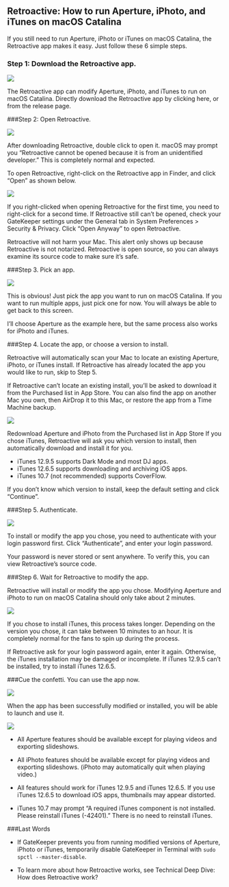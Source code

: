 ## Retroactive: How to run Aperture, iPhoto, and iTunes on macOS Catalina

If you still need to run Aperture, iPhoto or iTunes on macOS Catalina, the Retroactive app makes it easy. Just follow these 6 simple steps.

### Step 1: Download the Retroactive app.

![](screenshots/1.jpg)

The Retroactive app can modify Aperture, iPhoto, and iTunes to run on macOS Catalina. Directly download the Retroactive app by clicking here, or from the release page.

###Step 2: Open Retroactive.

![](screenshots/2.jpg)

After downloading Retroactive, double click to open it. macOS may prompt you “Retroactive cannot be opened because it is from an unidentified developer.” This is completely normal and expected.

To open Retroactive, right-click on the Retroactive app in Finder, and click “Open” as shown below.

![](screenshots/3.jpg)

If you right-clicked when opening Retroactive for the first time, you need to right-click for a second time. If Retroactive still can’t be opened, check your GateKeeper settings under the General tab in System Preferences > Security & Privacy. Click “Open Anyway” to open Retroactive.

Retroactive will not harm your Mac. This alert only shows up because Retroactive is not notarized. Retroactive is open source, so you can always examine its source code to make sure it’s safe.

###Step 3. Pick an app.

![](screenshots/4.jpg)

This is obvious! Just pick the app you want to run on macOS Catalina. If you want to run multiple apps, just pick one for now. You will always be able to get back to this screen.

I’ll choose Aperture as the example here, but the same process also works for iPhoto and iTunes.

###Step 4. Locate the app, or choose a version to install.

Retroactive will automatically scan your Mac to locate an existing Aperture, iPhoto, or iTunes install. If Retroactive has already located the app you would like to run, skip to Step 5.

If Retroactive can’t locate an existing install, you’ll be asked to download it from the Purchased list in App Store. You can also find the app on another Mac you own, then AirDrop it to this Mac, or restore the app from a Time Machine backup.

![](screenshots/5.jpg)

Redownload Aperture and iPhoto from the Purchased list in App Store
If you chose iTunes, Retroactive will ask you which version to install, then automatically download and install it for you.

- iTunes 12.9.5 supports Dark Mode and most DJ apps.
- iTunes 12.6.5 supports downloading and archiving iOS apps.
- iTunes 10.7 (not recommended) supports CoverFlow.

If you don’t know which version to install, keep the default setting and click “Continue”.

###Step 5. Authenticate.

![](screenshots/6.jpg)

To install or modify the app you chose, you need to authenticate with your login password first. Click “Authenticate”, and enter your login password.

Your password is never stored or sent anywhere. To verify this, you can view Retroactive’s source code.

###Step 6. Wait for Retroactive to modify the app.

Retroactive will install or modify the app you chose. Modifying Aperture and iPhoto to run on macOS Catalina should only take about 2 minutes.

![](screenshots/7.jpg)

If you chose to install iTunes, this process takes longer. Depending on the version you chose, it can take between 10 minutes to an hour. It is completely normal for the fans to spin up during the process.

If Retroactive ask for your login password again, enter it again. Otherwise, the iTunes installation may be damaged or incomplete. If iTunes 12.9.5 can’t be installed, try to install iTunes 12.6.5.

###Cue the confetti. You can use the app now.

![](screenshots/8.jpg)

When the app has been successfully modified or installed, you will be able to launch and use it.

![](screenshots/9.jpg)

- All Aperture features should be available except for playing videos and exporting slideshows.

- All iPhoto features should be available except for playing videos and exporting slideshows. (iPhoto may automatically quit when playing video.)

- All features should work for iTunes 12.9.5 and iTunes 12.6.5. If you use iTunes 12.6.5 to download iOS apps, thumbnails may appear distorted.

- iTunes 10.7 may prompt “A required iTunes component is not installed. Please reinstall iTunes (-42401).” There is no need to reinstall iTunes.

###Last Words
- If GateKeeper prevents you from running modified versions of Aperture, iPhoto or iTunes, temporarily disable GateKeeper in Terminal with `sudo spctl --master-disable`.

- To learn more about how Retroactive works, see Technical Deep Dive: How does Retroactive work?